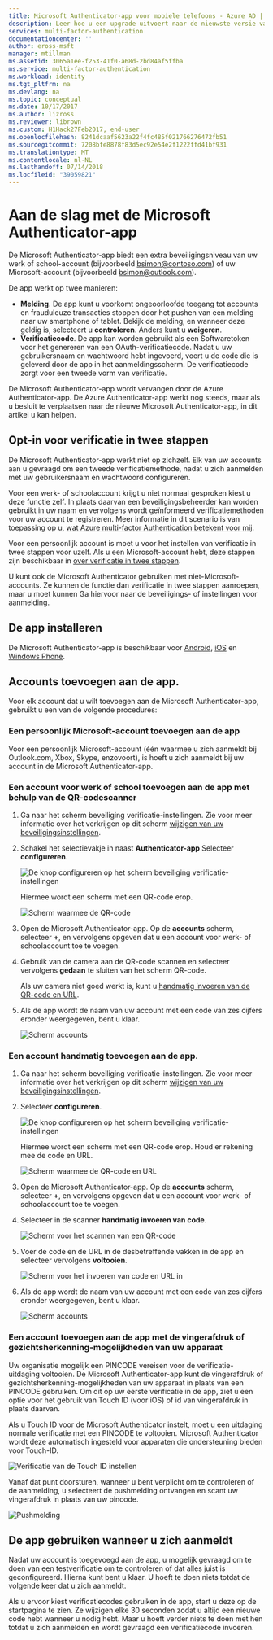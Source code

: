 ```yaml
---
title: Microsoft Authenticator-app voor mobiele telefoons - Azure AD | Microsoft Docs
description: Leer hoe u een upgrade uitvoert naar de nieuwste versie van Azure Authenticator.
services: multi-factor-authentication
documentationcenter: ''
author: eross-msft
manager: mtillman
ms.assetid: 3065a1ee-f253-41f0-a68d-2bd84af5ffba
ms.service: multi-factor-authentication
ms.workload: identity
ms.tgt_pltfrm: na
ms.devlang: na
ms.topic: conceptual
ms.date: 10/17/2017
ms.author: lizross
ms.reviewer: librown
ms.custom: H1Hack27Feb2017, end-user
ms.openlocfilehash: 8241dcaaf5623a22f4fc485f021766276472fb51
ms.sourcegitcommit: 7208bfe8878f83d5ec92e54e2f1222ffd41bf931
ms.translationtype: MT
ms.contentlocale: nl-NL
ms.lasthandoff: 07/14/2018
ms.locfileid: "39059821"
---
```

# <a name="get-started-with-the-microsoft-authenticator-app"></a>Aan de slag met de Microsoft Authenticator-app
De Microsoft Authenticator-app biedt een extra beveiligingsniveau van uw werk of school-account (bijvoorbeeld bsimon@contoso.com) of uw Microsoft-account (bijvoorbeeld bsimon@outlook.com).

De app werkt op twee manieren:

* **Melding**. De app kunt u voorkomt ongeoorloofde toegang tot accounts en frauduleuze transacties stoppen door het pushen van een melding naar uw smartphone of tablet. Bekijk de melding, en wanneer deze geldig is, selecteert u **controleren**. Anders kunt u **weigeren**.
* **Verificatiecode**. De app kan worden gebruikt als een Softwaretoken voor het genereren van een OAuth-verificatiecode. Nadat u uw gebruikersnaam en wachtwoord hebt ingevoerd, voert u de code die is geleverd door de app in het aanmeldingsscherm. De verificatiecode zorgt voor een tweede vorm van verificatie.

De Microsoft Authenticator-app wordt vervangen door de Azure Authenticator-app. De Azure Authenticator-app werkt nog steeds, maar als u besluit te verplaatsen naar de nieuwe Microsoft Authenticator-app, in dit artikel u kan helpen.  

## <a name="opt-in-for-two-step-verification"></a>Opt-in voor verificatie in twee stappen

De Microsoft Authenticator-app werkt niet op zichzelf. Elk van uw accounts aan u gevraagd om een tweede verificatiemethode, nadat u zich aanmelden met uw gebruikersnaam en wachtwoord configureren.

Voor een werk- of schoolaccount krijgt u niet normaal gesproken kiest u deze functie zelf. In plaats daarvan een beveiligingsbeheerder kan worden gebruikt in uw naam en vervolgens wordt geïnformeerd verificatiemethoden voor uw account te registreren. Meer informatie in dit scenario is van toepassing op u, [wat Azure multi-factor Authentication betekent voor mij](multi-factor-authentication-end-user.md).

Voor een persoonlijk account is moet u voor het instellen van verificatie in twee stappen voor uzelf. Als u een Microsoft-account hebt, deze stappen zijn beschikbaar in [over verificatie in twee stappen](https://support.microsoft.com/help/12408/microsoft-account-about-two-step-verification).

U kunt ook de Microsoft Authenticator gebruiken met niet-Microsoft-accounts. Ze kunnen de functie dan verificatie in twee stappen aanroepen, maar u moet kunnen Ga hiervoor naar de beveiligings- of instellingen voor aanmelding.

## <a name="install-the-app"></a>De app installeren
De Microsoft Authenticator-app is beschikbaar voor [Android](https://go.microsoft.com/fwlink/?linkid=866594), [iOS](https://go.microsoft.com/fwlink/?linkid=866594) en [Windows Phone](http://go.microsoft.com/fwlink/?Linkid=825071).

## <a name="add-accounts-to-the-app"></a>Accounts toevoegen aan de app.
Voor elk account dat u wilt toevoegen aan de Microsoft Authenticator-app, gebruikt u een van de volgende procedures:

### <a name="add-a-personal-microsoft-account-to-the-app"></a>Een persoonlijk Microsoft-account toevoegen aan de app

Voor een persoonlijk Microsoft-account (één waarmee u zich aanmeldt bij Outlook.com, Xbox, Skype, enzovoort), is hoeft u zich aanmeldt bij uw account in de Microsoft Authenticator-app.

### <a name="add-a-work-or-school-account-to-the-app-using-the-qr-code-scanner"></a>Een account voor werk of school toevoegen aan de app met behulp van de QR-codescanner
1. Ga naar het scherm beveiliging verificatie-instellingen.  Zie voor meer informatie over het verkrijgen op dit scherm [wijzigen van uw beveiligingsinstellingen](multi-factor-authentication-end-user-manage-settings.md#where-to-find-the-settings-page).
2. Schakel het selectievakje in naast **Authenticator-app** Selecteer **configureren**.

    ![De knop configureren op het scherm beveiliging verificatie-instellingen](./media/microsoft-authenticator-app-how-to/azureauthe.png)

    Hiermee wordt een scherm met een QR-code erop.

    ![Scherm waarmee de QR-code](./media/microsoft-authenticator-app-how-to/barcode2.png)
3. Open de Microsoft Authenticator-app. Op de **accounts** scherm, selecteer **+**, en vervolgens opgeven dat u een account voor werk- of schoolaccount toe te voegen.
4. Gebruik van de camera aan de QR-code scannen en selecteer vervolgens **gedaan** te sluiten van het scherm QR-code.

    Als uw camera niet goed werkt is, kunt u [handmatig invoeren van de QR-code en URL](#add-an-account-to-the-app-manually).

5. Als de app wordt de naam van uw account met een code van zes cijfers eronder weergegeven, bent u klaar.

    ![Scherm accounts](./media/microsoft-authenticator-app-how-to/accounts.png)

### <a name="add-an-account-to-the-app-manually"></a>Een account handmatig toevoegen aan de app.
1. Ga naar het scherm beveiliging verificatie-instellingen.  Zie voor meer informatie over het verkrijgen op dit scherm [wijzigen van uw beveiligingsinstellingen](multi-factor-authentication-end-user-manage-settings.md).
2. Selecteer **configureren**.

    ![De knop configureren op het scherm beveiliging verificatie-instellingen](./media/microsoft-authenticator-app-how-to/azureauthe.png)

    Hiermee wordt een scherm met een QR-code erop.  Houd er rekening mee de code en URL.

    ![Scherm waarmee de QR-code en URL](./media/microsoft-authenticator-app-how-to/barcode2.png)
3. Open de Microsoft Authenticator-app. Op de **accounts** scherm, selecteer **+**, en vervolgens opgeven dat u een account voor werk- of schoolaccount toe te voegen.

4. Selecteer in de scanner **handmatig invoeren van code**.

    ![Scherm voor het scannen van een QR-code](./media/microsoft-authenticator-app-how-to/scan2.png)
5. Voer de code en de URL in de desbetreffende vakken in de app en selecteer vervolgens **voltooien**.

    ![Scherm voor het invoeren van code en URL in](./media/microsoft-authenticator-app-how-to/manual.png)

6. Als de app wordt de naam van uw account met een code van zes cijfers eronder weergegeven, bent u klaar.

    ![Scherm accounts](./media/microsoft-authenticator-app-how-to/accounts.png)

### <a name="add-an-account-to-the-app-using-your-devices-fingerprint-or-facial-recognition-capabilities"></a>Een account toevoegen aan de app met de vingerafdruk of gezichtsherkenning-mogelijkheden van uw apparaat
Uw organisatie mogelijk een PINCODE vereisen voor de verificatie-uitdaging voltooien. De Microsoft Authenticator-app kunt de vingerafdruk of gezichtsherkenning-mogelijkheden van uw apparaat in plaats van een PINCODE gebruiken. Om dit op uw eerste verificatie in de app, ziet u een optie voor het gebruik van Touch ID (voor iOS) of id van vingerafdruk in plaats daarvan. 

Als u Touch ID voor de Microsoft Authenticator instelt, moet u een uitdaging normale verificatie met een PINCODE te voltooien. Microsoft Authenticator wordt deze automatisch ingesteld voor apparaten die ondersteuning bieden voor Touch-ID. 

![Verificatie van de Touch ID instellen](./media/microsoft-authenticator-app-how-to/touchid1.png)

Vanaf dat punt doorsturen, wanneer u bent verplicht om te controleren of de aanmelding, u selecteert de pushmelding ontvangen en scant uw vingerafdruk in plaats van uw pincode.

![Pushmelding](./media/microsoft-authenticator-app-how-to/touchid2.png)

## <a name="use-the-app-when-you-sign-in"></a>De app gebruiken wanneer u zich aanmeldt

Nadat uw account is toegevoegd aan de app, u mogelijk gevraagd om te doen van een testverificatie om te controleren of dat alles juist is geconfigureerd. Hierna kunt bent u klaar. U hoeft te doen niets totdat de volgende keer dat u zich aanmeldt.

Als u ervoor kiest verificatiecodes gebruiken in de app, start u deze op de startpagina te zien. Ze wijzigen elke 30 seconden zodat u altijd een nieuwe code hebt wanneer u nodig hebt. Maar u hoeft verder niets te doen met hen totdat u zich aanmelden en wordt gevraagd een verificatiecode invoeren.  
